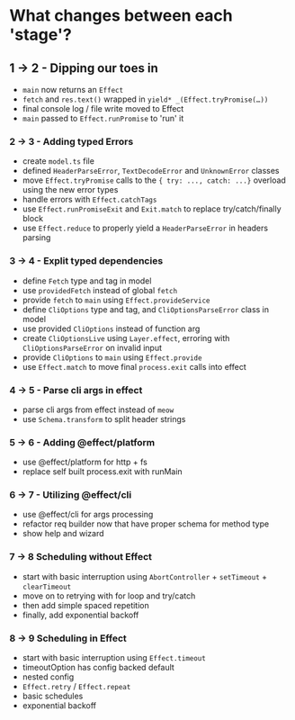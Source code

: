 # What changes between each 'stage'?

## 1 -> 2 - Dipping our toes in

- `main` now returns an `Effect`
- `fetch` and `res.text()` wrapped in `yield* _(Effect.tryPromise(…))`
- final console log / file write moved to Effect
- `main` passed to `Effect.runPromise` to 'run' it

### 2 -> 3 - Adding typed Errors

- create `model.ts` file
- defined `HeaderParseError`, `TextDecodeError` and `UnknownError` classes
- move `Effect.tryPromise` calls to the `{ try: ..., catch: ...}` overload using the new error types
- handle errors with `Effect.catchTags`
- use `Effect.runPromiseExit` and `Exit.match` to replace try/catch/finally block
- use `Effect.reduce` to properly yield a `HeaderParseError` in headers parsing

### 3 -> 4 - Explit typed dependencies

- define `Fetch` type and tag in model
- use `providedFetch` instead of global `fetch`
- provide `fetch` to `main` using `Effect.provideService`
- define `CliOptions` type and tag, and `CliOptionsParseError` class in model
- use provided `CliOptions` instead of function arg
- create `CliOptionsLive` using `Layer.effect`, erroring with `CliOptionsParseError` on invalid input
- provide `CliOptions` to `main` using `Effect.provide`
- use `Effect.match` to move final `process.exit` calls into effect

### 4 -> 5 - Parse cli args in effect

- parse cli args from effect instead of `meow`
- use `Schema.transform` to split header strings

### 5 -> 6 - Adding @effect/platform

- use @effect/platform for http + fs
- replace self built process.exit with runMain

### 6 -> 7 - Utilizing @effect/cli

- use @effect/cli for args processing
- refactor req builder now that have proper schema for method type
- show help and wizard

### 7 -> 8 Scheduling without Effect

- start with basic interruption using `AbortController` + `setTimeout` + `clearTimeout`
- move on to retrying with for loop and try/catch
- then add simple spaced repetition
- finally, add exponential backoff

### 8 -> 9 Scheduling in Effect

- start with basic interruption using `Effect.timeout`
- timeoutOption has config backed default
- nested config
- `Effect.retry` / `Effect.repeat`
- basic schedules
- exponential backoff
